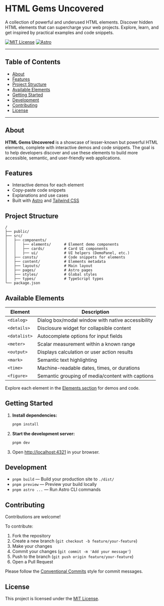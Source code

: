 # HTML Gems Uncovered

A collection of powerful and underused HTML elements. Discover hidden HTML elements that can supercharge your web projects. Explore, learn, and get inspired by practical examples and code snippets.

[![MIT License](https://img.shields.io/badge/license-MIT-blue.svg)](LICENSE.md)
[![Astro](https://img.shields.io/badge/built%20with-astro-ff5d01?logo=astro)](https://astro.build/)

---

## Table of Contents

- [About](#about)
- [Features](#features)
- [Project Structure](#project-structure)
- [Available Elements](#available-elements)
- [Getting Started](#getting-started)
- [Development](#development)
- [Contributing](#contributing)
- [License](#license)

---

## About

**HTML Gems Uncovered** is a showcase of lesser-known but powerful HTML elements, complete with interactive demos and code snippets. The goal is to help developers discover and use these elements to build more accessible, semantic, and user-friendly web applications.

## Features

- Interactive demos for each element
- Copy-paste code snippets
- Explanations and use cases
- Built with [Astro](https://astro.build/) and [Tailwind CSS](https://tailwindcss.com/)

## Project Structure

```text
/
├── public/
├── src/
│   ├── components/
│   │   ├── elements/      # Element demo components
│   │   ├── cards/         # Card UI components
│   │   ├── ui/            # UI helpers (DemoPanel, etc.)
│   ├── consts/            # Code snippets for elements
│   ├── content/           # Elements metadata
│   ├── layouts/           # Main layout
│   ├── pages/             # Astro pages
│   ├── styles/            # Global styles
│   ├── types/             # TypeScript types
└── package.json
```

## Available Elements

| Element         | Description                                                    |
|----------------|----------------------------------------------------------------|
| `<dialog>`     | Dialog box/modal window with native accessibility              |
| `<details>`    | Disclosure widget for collapsible content                      |
| `<datalist>`   | Autocomplete options for input fields                          |
| `<meter>`      | Scalar measurement within a known range                        |
| `<output>`     | Displays calculation or user action results                    |
| `<mark>`       | Semantic text highlighting                                     |
| `<time>`       | Machine-readable dates, times, or durations                    |
| `<figure>`     | Semantic grouping of media/content with captions               |

Explore each element in the [Elements section](src/pages/elements/) for demos and code.

## Getting Started

1. **Install dependencies:**

   ```sh
   pnpm install
   ```

2. **Start the development server:**

   ```sh
   pnpm dev
   ```

3. Open [http://localhost:4321](http://localhost:4321) in your browser.

## Development

- `pnpm build` — Build your production site to `./dist/`
- `pnpm preview` — Preview your build locally
- `pnpm astro ...` — Run Astro CLI commands

## Contributing

Contributions are welcome!

To contribute:

1. Fork the repository
2. Create a new branch (`git checkout -b feature/your-feature`)
3. Make your changes
4. Commit your changes (`git commit -m 'Add your message'`)
5. Push to the branch (`git push origin feature/your-feature`)
6. Open a Pull Request

Please follow the [Conventional Commits](https://www.conventionalcommits.org/) style for commit messages.

## License

This project is licensed under the [MIT License](LICENSE.md).

